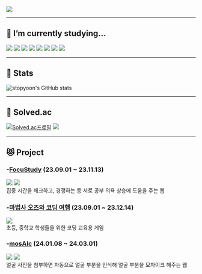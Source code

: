 <img src="https://capsule-render.vercel.app/api?type=waving&color=0:28A0FF,100:0078FF&text=STOPYOON&fontColor=FFFFFF&animation=fadeIn">

-----

## 🌱 I’m currently studying...
<div>
<img src="https://img.shields.io/badge/C-A8B9CC?style=for-the-badge&logo=C&logoColor=white">
<img src="https://img.shields.io/badge/Python-3776AB?style=for-the-badge&logo=Python&logoColor=white">
<img src="https://img.shields.io/badge/HTML5-E34F26?style=for-the-badge&logo=html5&logoColor=white">
<img src="https://img.shields.io/badge/CSS3-1572B6?style=for-the-badge&logo=css3&logoColor=white">
<img src="https://img.shields.io/badge/JavaScript-323330?style=for-the-badge&logo=javascript&logoColor=F7DF1E">
<img src="https://img.shields.io/badge/React-20232A?style=for-the-badge&logo=react&logoColor=61DAFB">
<img src="https://img.shields.io/badge/Adobe Photoshop-31A8FF?style=for-the-badge&logo=Adobe Photoshop&logoColor=white">
<img src="https://img.shields.io/badge/Figma-000000?style=for-the-badge&logo=Figma&logoColor=white">

</div>

-----
## 👻 Stats
![stopyoon's GitHub stats](https://github-readme-stats.vercel.app/api?username=just-stopyoon&show_icons=true)

-----

## 💫 Solved.ac
[![Solved.ac프로필](http://mazassumnida.wtf/api/v2/generate_badge?boj=stopyoon )](https://solved.ac/stopyoon)
<a href="https://solved.ac/stopyoon"><img src="http://mazandi.herokuapp.com/api?handle=stopyoon&theme=warm"/></a>

-----

## 😻 Project
### <b>-[FocuStudy](https://github.com/TEAM-TETRIS-Web)</b> (23.09.01 ~ 23.11.13)
   <img src="https://img.shields.io/badge/UI/UX design-C8FFFF"> <img src="https://img.shields.io/badge/Front-C8FFFF">
  <br>집중 시간을 체크하고, 경쟁하는 등 서로 공부 의욕 상승에 도움을 주는 웹

### <b>-[마법사 오즈와 코딩 여행](https://github.com/SejongCodingMate)</b> (23.09.01 ~ 23.12.14)
   <img src="https://img.shields.io/badge/UI/UX design-C8FFFF"><br>초등, 중학교 학생들을 위한 코딩 교육용 게임
   
### <b>-[mosAIc](https://github.com/23-2-WINTER-PROJECT)</b> (24.01.08 ~ 24.03.01)
   <img src="https://img.shields.io/badge/UI/UX design-C8FFFF"> <img src="https://img.shields.io/badge/Front-C8FFFF">
  <br>얼굴 사진을 첨부하면 자동으로 얼굴 부분을 인식해 얼굴 부분을 모자이크 해주는 웹
